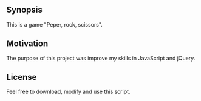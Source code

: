 ## Synopsis
This is a game "Peper, rock, scissors".

## Motivation

The purpose of this project was improve my skills in JavaScript and jQuery.


## License

Feel free to download, modify and use this script.
